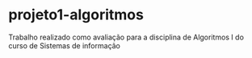 # projeto1-algoritmos
Trabalho realizado como avaliação para a disciplina de Algoritmos I do curso de Sistemas de informação

